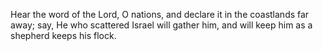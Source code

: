 Hear the word of the Lord, O nations, and declare it in the coastlands far away; say, He who scattered Israel will gather him, and will keep him as a shepherd keeps his flock.
